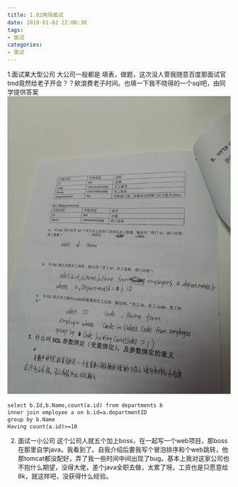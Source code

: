 ```yaml
---
title: 1.02两场面试
date: 2019-01-02 22:00:30
tags: 
- 面试
categories:
- 面试
---
```

1.面试某大型公司
大公司一般都是 填表，做题，这次没人管我随意百度那面试官tmd竟然给老子开会？？欸浪费老子时间。也填一下我不晓得的一个sql吧，由同学提供答案![aaaaaa](1-02两场面试/a.jpg)
```
select b.Id,b.Name,count(a.id) from departments b 
inner join employee a on b.id=a.departmentID	
group by b.Name
Having count(a.id)>=10
```
2. 面试一小公司
	这个公司人就五个加上boss，在一起写一个web项目，那boss在那里自学java，我看到了。自我介绍后要我写个冒泡排序和个web跳转，他那tomcat都没配好，弄了我一些时间中间出现了bug。基本上我对这家公司也不抱什么期望，没得大佬，差个java全职去做，太累了呀。工资也是只愿意给8k，就这样吧，没获得什么经验。					